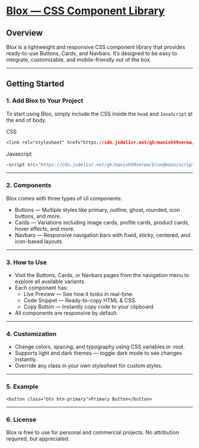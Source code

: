 # [Blox — CSS Component Library](https://google.com)

## Overview

Blox is a lightweight and responsive CSS component library that provides ready-to-use Buttons, Cards, and Navbars. It’s designed to be easy to integrate, customizable, and mobile-friendly out of the box.

---

## Getting Started

### 1. Add Blox to Your Project

To start using Blox, simply include the CSS inside the `head` and `JavaScript` at the end of body.

CSS

```css
<link rel="stylesheet" href="https://cdn.jsdelivr.net/gh/manish99verma/blox@main/style.css"/>
```

Javascript

```javascript
<script src="https://cdn.jsdelivr.net/gh/manish99verma/blox@main/script.js"></script>
```

---

### 2. Components

Blox comes with three types of UI components:

- Buttons — Multiple styles like primary, outline, ghost, rounded, icon buttons, and more.
- Cards — Variations including image cards, profile cards, product cards, hover effects, and more.
- Navbars — Responsive navigation bars with fixed, sticky, centered, and icon-based layouts.

---

### 3. How to Use

- Visit the Buttons, Cards, or Navbars pages from the navigation menu to explore all available variants.
- Each component has:
  - Live Preview — See how it looks in real-time.
  - Code Snippet — Ready-to-copy HTML & CSS.
  - Copy Button — Instantly copy code to your clipboard.
- All components are responsive by default.

---

### 4. Customization

- Change colors, spacing, and typography using CSS variables in :root.
- Supports light and dark themes — toggle dark mode to see changes instantly.
- Override any class in your own stylesheet for custom styles.

---

### 5. Example

```
<button class="btn btn-primary">Primary Button</button>
```

---

### 6. License

Blox is free to use for personal and commercial projects. No attribution required, but appreciated.
